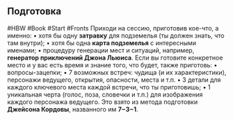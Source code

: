 ## Подготовка

#HBW #Book #Start #Fronts 
Приходи на сессию, приготовив кое-что, а именно: 
• хотя бы одну **затравку** для подземелья (ты должен знать, что там внутри); 
• хотя бы одна **карта подземелья** с интересными именами; 
• процедуру генерации мест и ситуаций, например, **генератор приключений Джона Льюиса**. 
Если вы готовите конкретное место и у вас есть время и знание того, что будет, также приготовь: 
• вопросы-зацепки; 
• 7 возможных встреч: чудища (и их характеристики), персонажи ведущего, открытия, опасности, места и т.п. 
• 3 детали для каждого ключевого места каждой встречи, что ты приготовишь; 
• 1 уникальная черта (голос, поза, словечки и т.п.) для изображения каждого персонажа ведущего. 
Это взято из метода подготовки **Джейсона Кордовы**, названного им **7−3−1**.